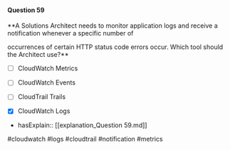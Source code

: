#### Question  59


**A Solutions Architect needs to monitor application logs and receive a notification whenever a specific number of

occurrences of certain HTTP status code errors occur. Which tool should the Architect use?**


- [ ] CloudWatch Metrics


- [ ] CloudWatch Events


- [ ] CloudTrail Trails


- [x] CloudWatch Logs



- hasExplain:: [[explanation_Question  59.md]]

#cloudwatch #logs #cloudtrail #notification #metrics 